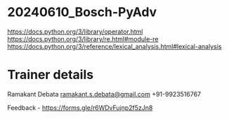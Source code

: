 # 20240610_Bosch-PyAdv

https://docs.python.org/3/library/operator.html
https://docs.python.org/3/library/re.html#module-re
https://docs.python.org/3/reference/lexical_analysis.html#lexical-analysis



# Trainer details
Ramakant Debata
ramakant.s.debata@gmail.com
+91-9923516767

Feedback - https://forms.gle/r6WDvFujnp2f5zJn8